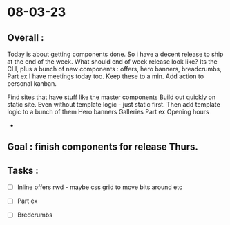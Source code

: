 # 08-03-23

## Overall :
Today is about getting components done. So i have a decent release to ship at the end of the week.
What should end of week release look like?
Its the CLI, plus a bunch of new components :  offers, hero banners, breadcrumbs, Part ex
I have meetings today too. Keep these to a min.
Add action to personal kanban.

Find sites that have stuff like the master components
Build out quickly on static site. Even without template logic - just static first.
Then add template logic to a bunch of them
Hero banners
Galleries
Part ex
Opening hours


-

## Goal : finish components for release Thurs.



## Tasks :
- [ ] Inline offers rwd - maybe css grid to move bits around etc
- [ ] Part ex
- [ ] Bredcrumbs

